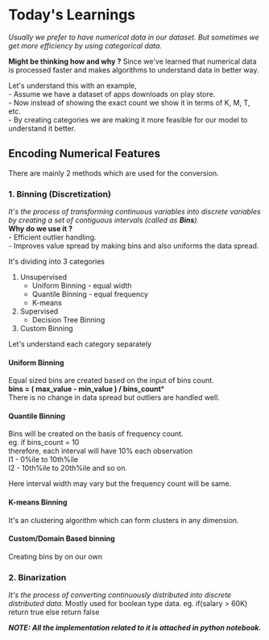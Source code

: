 # Today's Learnings
*Usually we prefer to have numerical data in our dataset. But sometimes we get more efficiency by using categorical data.*

**Might be thinking how and why ?**
 Since we've learned that numerical data is processed faster and makes algorithms to understand data in better way.

Let's understand this with an example,  
	- Assume we have a dataset of apps downloads on play store.  
	- Now instead of showing the exact count we show it in terms of K, M, T, etc.    
	- By creating categories we are making it more feasible for our model to understand it better.  
	
## Encoding Numerical Features
There are mainly 2 methods which are used for the conversion.
### 1. Binning (Discretization)
*It's the process of transforming continuous variables into discrete variables by creating a set of contiguous intervals (called as **Bins**).*  
**Why do we use it ?**  
	- Efficient outlier handling.  
	- Improves value spread by making bins and also uniforms the data spread.  
	
It's dividing into 3 categories  
1. Unsupervised  
	- Uniform Binning - equal width  
	- Quantile Binning - equal frequency  
	-  K-means  
2. Supervised    
	-  Decision Tree Binning   
3. Custom Binning  

Let's understand each category separately  
#### Uniform Binning  
Equal sized bins are created based on the input of bins count.  
	**bins = ( max_value - min_value ) / bins_count***  
There is no change in data spread but outliers are handled well.  

#### Quantile Binning    
Bins will be created on the basis of frequency count.   
eg. if bins_count = 10  
therefore, each interval will have 10% each observation  
I1 - 0%ile to 10th%ile   
I2 - 10th%ile to 20th%ile and so on.  

Here interval width may vary but the frequency count will be same.  

#### K-means Binning
It's an clustering algorithm which can form clusters in any dimension.

#### Custom/Domain Based binning
Creating bins by on our own


### 2. Binarization
*It's the process of converting continuously distributed into discrete distributed data.*
Mostly used for boolean type data.
eg. if(salary > 60K) return true
      else return false

***NOTE: All the implementation related to it is attached in python notebook.***
